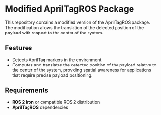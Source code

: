 # Modified AprilTagROS Package

This repository contains a modified version of the AprilTagROS package. The modification allows the translation of the detected position of the payload with respect to the center of the system.

## Features

- Detects AprilTag markers in the environment.
- Computes and translates the detected position of the payload relative to the center of the system, providing spatial awareness for applications that require precise payload positioning.

## Requirements

- **ROS 2 Iron** or compatible ROS 2 distribution
- **AprilTagROS** dependencies 
